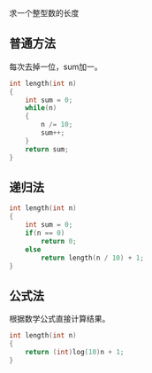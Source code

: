 求一个整型数的长度
## 普通方法
每次去掉一位，sum加一。
```c
int length(int n)
{
    int sum = 0;
    while(n)
    {
        n /= 10;
        sum++;
    }
    return sum;
}
```
## 递归法
```c
int length(int n)
{
    int sum = 0;
    if(n == 0)
        return 0;
    else
        return length(n / 10) + 1;
}
```
## 公式法
根据数学公式直接计算结果。
```c
int length(int n)
{
    return (int)log(10)n + 1;
}
```